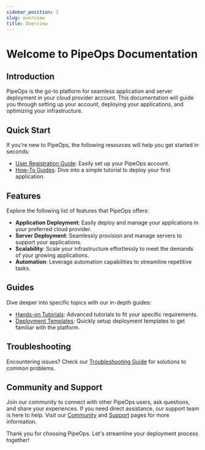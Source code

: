 ```yaml
---
sidebar_position: 1
slug: overview
title: Overview
---
```


# Welcome to PipeOps Documentation

## Introduction

PipeOps is the go-to platform for seamless application and server deployment in your cloud provider account. This documentation will guide you through setting up your account, deploying your applications, and optimizing your infrastructure.

## Quick Start

If you're new to PipeOps, the following resources will help you get started in seconds:

- [User Registration Guide](/docs/getting-started/user-registration.md): Easily set up your PipeOps account.
- [How-To Guides](/docs/category/tutorials): Dive into a simple tutorial to deploy your first application.

## Features

Explore the following list of features that PipeOps offers:

- **Application Deployment**: Easily deploy and manage your applications in your preferred cloud provider.
- **Server Deployment**: Seamlessly provision and manage servers to support your applications.
- **Scalability**: Scale your infrastructure effortlessly to meet the demands of your growing applications.
- **Automation**: Leverage automation capabilities to streamline repetitive tasks.


## Guides

Dive deeper into specific topics with our in-depth guides:

- [Hands-on Tutorials](/docs/category/tutorials): Advanced tutorials to fit your specific requirements.
- [Deployment Templates](/docs/category/deployment-templates): Quickly setup deployment templates to get familiar with the platform.

## Troubleshooting

Encountering issues? Check our [Troubleshooting Guide](/docs/category/troubleshooting) for solutions to common problems.

## Community and Support

Join our community to connect with other PipeOps users, ask questions, and share your experiences. If you need direct assistance, our support team is here to help. Visit our [Community](https://join.slack.com/t/pipeopscommunity/shared_invite/zt-23gmjrl0k-Pzm2cBgIMTsUu5Az73PYKg) and [Support](https://pipeops.io) pages for more information.

Thank you for choosing PipeOps. Let's streamline your deployment process together!
